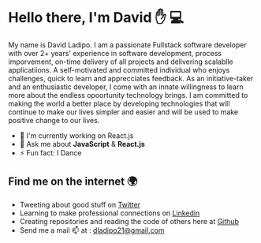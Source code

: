 
# Hello there, I'm David :hand: :computer:
<!-- <img src="https://github.com/deedevs/deedevs/blob/main/gitemoji.png"> -->

My name is David Ladipo. I am a passionate Fullstack software developer with over 2+ years' experience in software development, process imporvement, on-time delivery of all projects and delivering scalablle applicatiions. A self-motivated and committed individual who enjoys challenges, quick to learn and apprecciates feedback. As an initiative-taker and an enthusiastic developer, I come with an innate willingness to learn more about the endless opoortunity technology brings. I am committed to making the world a better place by developing technologies that will continue to make our lives simpler and easier and will be used to make positive change to our lives.


- 🔭 I'm currently working on React.js
- 💬 Ask me about **JavaScript** & **React.js**
- ⚡ Fun fact: I Dance

<!--
**deedevs/deedevs** is a ✨ _special_ ✨ repository because its `README.md` (this file) appears on your GitHub profile.

Here are some ideas to get you started:

- 🔭 I’m currently working on ...
- 🌱 I’m currently learning ...
- 👯 I’m looking to collaborate on ...
- 🤔 I’m looking for help with ...
- 💬 Ask me about ...
- 📫 How to reach me: ...
- 😄 Pronouns: ...
- ⚡ Fun fact: ...
-->


## Find me on the internet :earth_africa:
- Tweeting about good stuff on <a href="https://twitter.com/davy0417">Twitter</a>
- Learning to make professional connections on <a href="https://www.linkedin.com/in/david-ladipo-691348108/">Linkedin</a>
- Creating repositories and reading the code of others here at <a href="https://github.com/deedevs">Github</a>
- Send me a mail :mailbox: at : dladipo21@gmail.com


